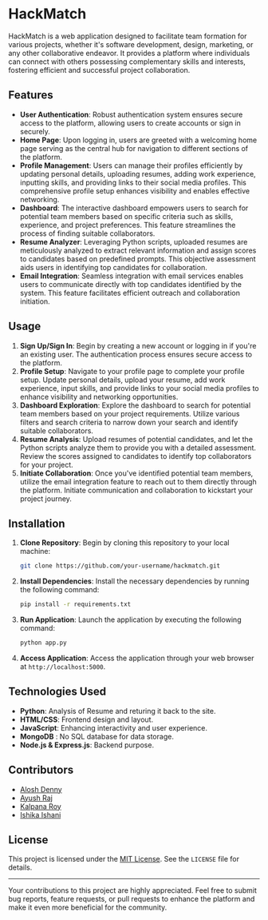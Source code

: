# HackMatch

HackMatch is a web application designed to facilitate team formation for various projects, whether it's software development, design, marketing, or any other collaborative endeavor. It provides a platform where individuals can connect with others possessing complementary skills and interests, fostering efficient and successful project collaboration.

## Features

- **User Authentication**: Robust authentication system ensures secure access to the platform, allowing users to create accounts or sign in securely.
- **Home Page**: Upon logging in, users are greeted with a welcoming home page serving as the central hub for navigation to different sections of the platform.
- **Profile Management**: Users can manage their profiles efficiently by updating personal details, uploading resumes, adding work experience, inputting skills, and providing links to their social media profiles. This comprehensive profile setup enhances visibility and enables effective networking.
- **Dashboard**: The interactive dashboard empowers users to search for potential team members based on specific criteria such as skills, experience, and project preferences. This feature streamlines the process of finding suitable collaborators.
- **Resume Analyzer**: Leveraging Python scripts, uploaded resumes are meticulously analyzed to extract relevant information and assign scores to candidates based on predefined prompts. This objective assessment aids users in identifying top candidates for collaboration.
- **Email Integration**: Seamless integration with email services enables users to communicate directly with top candidates identified by the system. This feature facilitates efficient outreach and collaboration initiation.

## Usage

1. **Sign Up/Sign In**: Begin by creating a new account or logging in if you're an existing user. The authentication process ensures secure access to the platform.
2. **Profile Setup**: Navigate to your profile page to complete your profile setup. Update personal details, upload your resume, add work experience, input skills, and provide links to your social media profiles to enhance visibility and networking opportunities.
3. **Dashboard Exploration**: Explore the dashboard to search for potential team members based on your project requirements. Utilize various filters and search criteria to narrow down your search and identify suitable collaborators.
4. **Resume Analysis**: Upload resumes of potential candidates, and let the Python scripts analyze them to provide you with a detailed assessment. Review the scores assigned to candidates to identify top collaborators for your project.
5. **Initiate Collaboration**: Once you've identified potential team members, utilize the email integration feature to reach out to them directly through the platform. Initiate communication and collaboration to kickstart your project journey.

## Installation

1. **Clone Repository**: Begin by cloning this repository to your local machine:

    ```bash
    git clone https://github.com/your-username/hackmatch.git
    ```

2. **Install Dependencies**: Install the necessary dependencies by running the following command:

    ```bash
    pip install -r requirements.txt
    ```

3. **Run Application**: Launch the application by executing the following command:

    ```bash
    python app.py
    ```

4. **Access Application**: Access the application through your web browser at `http://localhost:5000`.

## Technologies Used

- **Python**: Analysis of Resume and returing it back to the site.
- **HTML/CSS**: Frontend design and layout.
- **JavaScript**: Enhancing interactivity and user experience.
- **MongoDB** : No SQL database for data storage.
- **Node.js & Express.js**: Backend purpose.

## Contributors

- [Alosh Denny](https://github.com/aloshdenny)
- [Ayush Raj](https://github.com/ar1701)
- [Kalpana Roy](https://github.com/contributor2)
- [Ishika Ishani](https://github.com/ishani-1255)

## License

This project is licensed under the [MIT License](https://opensource.org/licenses/MIT). See the `LICENSE` file for details.

---

Your contributions to this project are highly appreciated. Feel free to submit bug reports, feature requests, or pull requests to enhance the platform and make it even more beneficial for the community.
